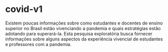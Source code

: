 # covid-v1
Existem poucas informações sobre como estudantes e docentes de ensino superior no Brasil estão vivenciando a pandemia e quais estratégias estão adotando para superará-la. 
Esta pesquisa exploratória busca fornecer informações sobre alguns aspectos da experiência vivencial de estudantes e professores com a pandemia.        
